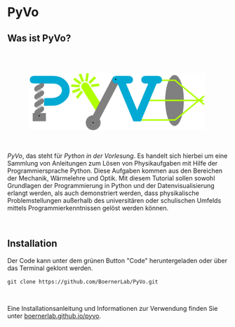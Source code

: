 # PyVo

## Was ist PyVo?

<img align="left" width="400px" src="docs/PyVo_Logo.png" style="padding:50px 50px 50px 50px">

*PyVo*, das steht für *Python in der Vorlesung*. 
Es handelt sich hierbei um eine Sammlung von Anleitungen zum Lösen von Physikaufgaben mit Hilfe der Programmiersprache 
Python. Diese Aufgaben kommen aus den Bereichen der Mechanik, Wärmelehre und Optik. Mit diesem Tutorial sollen sowohl 
Grundlagen der Programmierung in Python und der Datenvisualisierung erlangt werden, als auch demonstriert werden, dass 
physikalische Problemstellungen außerhalb des universitären oder schulischen Umfelds mittels Programmierkenntnissen 
gelöst werden können.

<br>

## Installation

Der Code kann unter dem grünen Button "Code" heruntergeladen oder über das Terminal geklont werden.
```
git clone https://github.com/BoernerLab/PyVo.git
```
<br>

Eine Installationsanleitung und Informationen zur Verwendung finden Sie unter [boernerlab.github.io/pyvo](boernerlab.github.io/pyvo).

